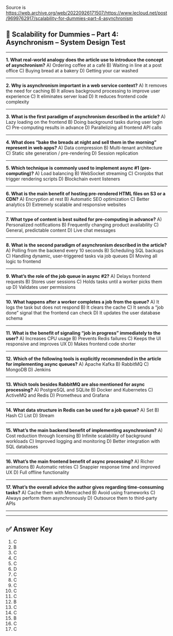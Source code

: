 Source is https://web.archive.org/web/20220926171507/https://www.lecloud.net/post/9699762917/scalability-for-dummies-part-4-asynchronism

## 🧠 **Scalability for Dummies – Part 4: Asynchronism – System Design Test**

---

**1. What real-world analogy does the article use to introduce the concept of asynchronism?**
A) Ordering coffee at a café
B) Waiting in line at a post office
C) Buying bread at a bakery
D) Getting your car washed

---

**2. Why is asynchronism important in a web service context?**
A) It removes the need for caching
B) It allows background processing to improve user experience
C) It eliminates server load
D) It reduces frontend code complexity

---

**3. What is the first paradigm of asynchronism described in the article?**
A) Lazy loading on the frontend
B) Doing background tasks during user login
C) Pre-computing results in advance
D) Parallelizing all frontend API calls

---

**4. What does “bake the breads at night and sell them in the morning” represent in web apps?**
A) Data compression
B) Multi-tenant architecture
C) Static site generation / pre-rendering
D) Session replication

---

**5. Which technique is commonly used to implement async #1 (pre-computing)?**
A) Load balancing
B) WebSocket streaming
C) Cronjobs that trigger rendering scripts
D) Blockchain event listeners

---

**6. What is the main benefit of hosting pre-rendered HTML files on S3 or a CDN?**
A) Encryption at rest
B) Automatic SEO optimization
C) Better analytics
D) Extremely scalable and responsive websites

---

**7. What type of content is best suited for pre-computing in advance?**
A) Personalized notifications
B) Frequently changing product availability
C) General, predictable content
D) Live chat messages

---

**8. What is the second paradigm of asynchronism described in the article?**
A) Polling from the backend every 10 seconds
B) Scheduling SQL backups
C) Handling dynamic, user-triggered tasks via job queues
D) Moving all logic to frontend

---

**9. What’s the role of the job queue in async #2?**
A) Delays frontend requests
B) Stores user sessions
C) Holds tasks until a worker picks them up
D) Validates user permissions

---

**10. What happens after a worker completes a job from the queue?**
A) It logs the task but does not respond
B) It clears the cache
C) It sends a “job done” signal that the frontend can check
D) It updates the user database schema

---

**11. What is the benefit of signaling “job in progress” immediately to the user?**
A) Increases CPU usage
B) Prevents Redis failures
C) Keeps the UI responsive and improves UX
D) Makes frontend code shorter

---

**12. Which of the following tools is explicitly recommended in the article for implementing async queues?**
A) Apache Kafka
B) RabbitMQ
C) MongoDB
D) Jenkins

---

**13. Which tools besides RabbitMQ are also mentioned for async processing?**
A) PostgreSQL and SQLite
B) Docker and Kubernetes
C) ActiveMQ and Redis
D) Prometheus and Grafana

---

**14. What data structure in Redis can be used for a job queue?**
A) Set
B) Hash
C) List
D) Stream

---

**15. What’s the main backend benefit of implementing asynchronism?**
A) Cost reduction through licensing
B) Infinite scalability of background workloads
C) Improved logging and monitoring
D) Better integration with SQL databases

---

**16. What’s the main frontend benefit of async processing?**
A) Richer animations
B) Automatic retries
C) Snappier response time and improved UX
D) Full offline functionality

---

**17. What’s the overall advice the author gives regarding time-consuming tasks?**
A) Cache them with Memcached
B) Avoid using frameworks
C) Always perform them asynchronously
D) Outsource them to third-party APIs

---

---

## ✅ **Answer Key**

1. C
2. B
3. C
4. C
5. C
6. D
7. C
8. C
9. C
10. C
11. C
12. B
13. C
14. C
15. B
16. C
17. C
